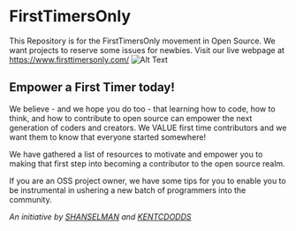 # FirstTimersOnly
This Repository is for the FirstTimersOnly movement in Open Source. We want projects to reserve some issues for newbies.
Visit our live webpage at https://www.firsttimersonly.com/
![Alt Text](https://raw.githubusercontent.com/lauras5/firsttimersonly/gh-pages/images/homePg.jpg)

## Empower a First Timer today!
We believe - and we hope you do too - that learning how to code, how to think, and how to contribute to open source can empower the next generation of coders and creators. We VALUE first time contributors and we want them to know that everyone started somewhere!

We have gathered a list of resources to motivate and empower you to making that first step into becoming a contributor to the open source realm. 

If you are an OSS project owner, we have some tips for you to enable you to be instrumental in ushering a new batch of programmers into the community.

*An initiative by <a href="https://github.com/shanselman">SHANSELMAN</a> and <a href="https://github.com/kentcdodds">KENTCDODDS</a>*
